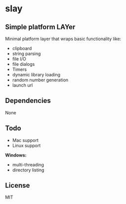 # slay

## Simple platform LAYer
Minimal platform layer that wraps basic functionality like:
- clipboard
- string parsing
- file I/O
- file dialogs
- Timers
- dynamic library loading
- random number generation
- launch url

## Dependencies
None

## Todo
* Mac support
* Linux support

__Windows:__
* multi-threading
* directory listing

## License
MIT